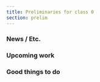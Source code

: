 ```yaml
---
title: Preliminaries for class 0
section: prelim
---
```

### News / Etc.

### Upcoming work

### Good things to do
